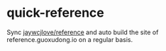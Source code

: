 # quick-reference

Sync [jaywcjlove/reference](https://github.com/jaywcjlove/reference) and auto build the site of reference.guoxudong.io on a regular basis.
